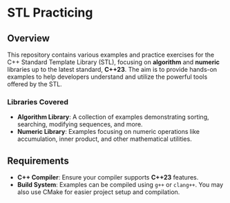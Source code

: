 # STL Practicing

## Overview

This repository contains various examples and practice exercises for the C++ Standard Template Library (STL), focusing on **algorithm** and **numeric** libraries up to the latest standard, **C++23**. The aim is to provide hands-on examples to help developers understand and utilize the powerful tools offered by the STL.

### Libraries Covered

- **Algorithm Library**: A collection of examples demonstrating sorting, searching, modifying sequences, and more.
- **Numeric Library**: Examples focusing on numeric operations like accumulation, inner product, and other mathematical utilities.

## Requirements

- **C++ Compiler**: Ensure your compiler supports **C++23** features.
- **Build System**: Examples can be compiled using `g++` or `clang++`. You may also use CMake for easier project setup and compilation.
